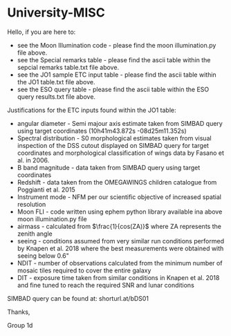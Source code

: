 # University-MISC

Hello, if you are here to:

 - see the Moon Illumination code - please find the moon illumination.py file above.
 - see the Special remarks table - please find the ascii table within the sepcial remarks table.txt file above.
 - see the JO1 sample ETC input table - please find the ascii table within the JO1 table.txt file above.
 - see the ESO query table - please find the ascii table within the ESO query results.txt file above.









Justifications for the ETC inputs found within the JO1 table:

- angular diameter - Semi majour axis estimate taken from SIMBAD query using target coordinates (10h41m43.872s	-08d25m11.352s)
- Spectral distribution - S0 morphological estimates taken from visual inspection of the DSS cutout displayed on SIMBAD query for target coordinates and morphological classification of wings data by Fasano et al. in 2006.
- B band magnitude - data taken from SIMBAD query using target coordinates
- Redshift - data taken from the OMEGAWINGS children catalogue from Poggianti et al. 2015
- Instrument mode - NFM per our scientific objective of increased spatial resolution
- Moon FLI - code written using ephem python library available ina above moon illumination.py file
- airmass  - calculated from $\frac{1}{cos(ZA)}$ where ZA represents the zenith angle
- seeing - conditions assumed from very similar run conditions performed by Knapen et al. 2018 where the best measurements were obtained with seeing below 0.6"
- NDIT - number of observations calculated from the minimum number of mosaic tiles required to cover the entire galaxy
- DIT - exposure time taken from similar conditions in Knapen et al. 2018 and fine tuned to reach the required SNR and lunar conditions

SIMBAD query can be found at: shorturl.at/bDS01

Thanks,

Group 1d
